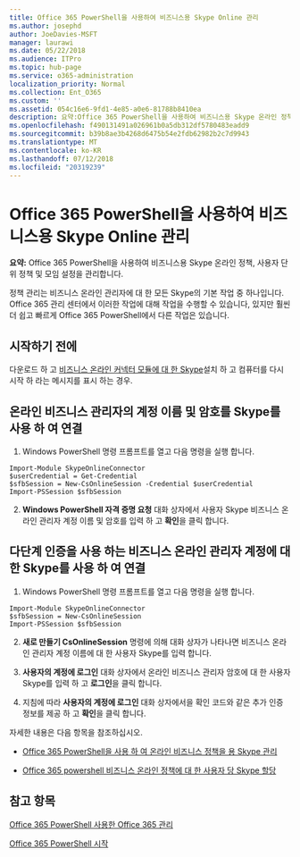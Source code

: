 ```yaml
---
title: Office 365 PowerShell을 사용하여 비즈니스용 Skype Online 관리
ms.author: josephd
author: JoeDavies-MSFT
manager: laurawi
ms.date: 05/22/2018
ms.audience: ITPro
ms.topic: hub-page
ms.service: o365-administration
localization_priority: Normal
ms.collection: Ent_O365
ms.custom: ''
ms.assetid: 054c16e6-9fd1-4e85-a0e6-81788b8410ea
description: 요약:Office 365 PowerShell을 사용하여 비즈니스용 Skype 온라인 정책, 사용자 단위 정책 및 모임 설정을 관리합니다.
ms.openlocfilehash: f490131491a026961b0a5db312df5780483eadd9
ms.sourcegitcommit: b39b8ae3b4268d6475b54e2fdb62982b2c7d9943
ms.translationtype: MT
ms.contentlocale: ko-KR
ms.lasthandoff: 07/12/2018
ms.locfileid: "20319239"
---
```

# <a name="manage-skype-for-business-online-with-office-365-powershell"></a>Office 365 PowerShell을 사용하여 비즈니스용 Skype Online 관리

 **요약:** Office 365 PowerShell을 사용하여 비즈니스용 Skype 온라인 정책, 사용자 단위 정책 및 모임 설정을 관리합니다.
  
정책 관리는 비즈니스 온라인 관리자에 대 한 모든 Skype의 기본 작업 중 하나입니다. Office 365 관리 센터에서 이러한 작업에 대해 작업을 수행할 수 있습니다, 있지만 훨씬 더 쉽고 빠르게 Office 365 PowerShell에서 다른 작업은 있습니다. 

## <a name="before-you-start"></a>시작하기 전에

다운로드 하 고 [비즈니스 온라인 커넥터 모듈에 대 한 Skype](https://www.microsoft.com/en-us/download/details.aspx?id=39366)설치 하 고 컴퓨터를 다시 시작 하 라는 메시지를 표시 하는 경우.


## <a name="connect-using-a-skype-for-business-online-administrator-account-name-and-password"></a>온라인 비즈니스 관리자의 계정 이름 및 암호를 Skype를 사용 하 여 연결

1. Windows PowerShell 명령 프롬프트를 열고 다음 명령을 실행 합니다. 
    
  ```
  Import-Module SkypeOnlineConnector
  $userCredential = Get-Credential
  $sfbSession = New-CsOnlineSession -Credential $userCredential
  Import-PSSession $sfbSession
  ```

2. **Windows PowerShell 자격 증명 요청** 대화 상자에서 사용자 Skype 비즈니스 온라인 관리자 계정 이름 및 암호를 입력 하 고 **확인**을 클릭 합니다.


## <a name="connect-using-a-skype-for-business-online-administrator-account-with-multifactor-authentication"></a>다단계 인증을 사용 하는 비즈니스 온라인 관리자 계정에 대 한 Skype를 사용 하 여 연결

1. Windows PowerShell 명령 프롬프트를 열고 다음 명령을 실행 합니다.

  ```
  Import-Module SkypeOnlineConnector
  $sfbSession = New-CsOnlineSession
  Import-PSSession $sfbSession
  ```

2. **새로 만들기 CsOnlineSession** 명령에 의해 대화 상자가 나타나면 비즈니스 온라인 관리자 계정 이름에 대 한 사용자 Skype를 입력 합니다.

3. **사용자의 계정에 로그인** 대화 상자에서 온라인 비즈니스 관리자 암호에 대 한 사용자 Skype를 입력 하 고 **로그인**을 클릭 합니다.

4. 지침에 따라 **사용자의 계정에 로그인** 대화 상자에서을 확인 코드와 같은 추가 인증 정보를 제공 하 고 **확인**을 클릭 합니다.

자세한 내용은 다음 항목을 참조하십시오.
  
- [Office 365 PowerShell을 사용 하 여 온라인 비즈니스 정책을 용 Skype 관리](manage-skype-for-business-online-policies-with-office-365-powershell.md)
    
- [Office 365 powershell 비즈니스 온라인 정책에 대 한 사용자 당 Skype 할당](assign-per-user-skype-for-business-online-policies-with-office-365-powershell.md)
    
## <a name="see-also"></a>참고 항목

[Office 365 PowerShell 사용한 Office 365 관리](manage-office-365-with-office-365-powershell.md)
  
[Office 365 PowerShell 시작](getting-started-with-office-365-powershell.md)

